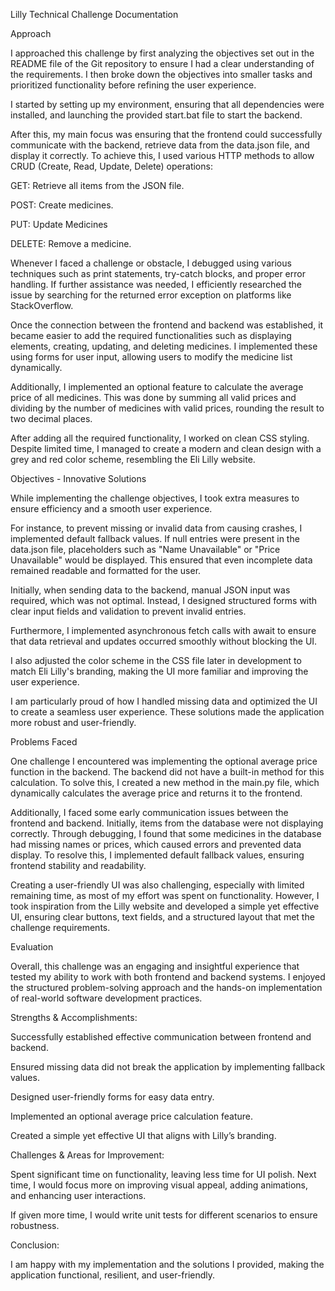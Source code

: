 Lilly Technical Challenge Documentation

Approach

I approached this challenge by first analyzing the objectives set out in the README file of the Git repository to ensure I had a clear understanding of the requirements. I then broke down the objectives into smaller tasks and prioritized functionality before refining the user experience.

I started by setting up my environment, ensuring that all dependencies were installed, and launching the provided start.bat file to start the backend.

After this, my main focus was ensuring that the frontend could successfully communicate with the backend, retrieve data from the data.json file, and display it correctly. To achieve this, I used various HTTP methods to allow CRUD (Create, Read, Update, Delete) operations:

GET: Retrieve all items from the JSON file.

POST: Create medicines.

PUT: Update Medicines

DELETE: Remove a medicine.

Whenever I faced a challenge or obstacle, I debugged using various techniques such as print statements, try-catch blocks, and proper error handling. If further assistance was needed, I efficiently researched the issue by searching for the returned error exception on platforms like StackOverflow.

Once the connection between the frontend and backend was established, it became easier to add the required functionalities such as displaying elements, creating, updating, and deleting medicines. I implemented these using forms for user input, allowing users to modify the medicine list dynamically.

Additionally, I implemented an optional feature to calculate the average price of all medicines. This was done by summing all valid prices and dividing by the number of medicines with valid prices, rounding the result to two decimal places.

After adding all the required functionality, I worked on clean CSS styling. Despite limited time, I managed to create a modern and clean design with a grey and red color scheme, resembling the Eli Lilly website.

Objectives - Innovative Solutions

While implementing the challenge objectives, I took extra measures to ensure efficiency and a smooth user experience.

For instance, to prevent missing or invalid data from causing crashes, I implemented default fallback values. If null entries were present in the data.json file, placeholders such as "Name Unavailable" or "Price Unavailable" would be displayed. This ensured that even incomplete data remained readable and formatted for the user.

Initially, when sending data to the backend, manual JSON input was required, which was not optimal. Instead, I designed structured forms with clear input fields and validation to prevent invalid entries.

Furthermore, I implemented asynchronous fetch calls with await to ensure that data retrieval and updates occurred smoothly without blocking the UI.

I also adjusted the color scheme in the CSS file later in development to match Eli Lilly's branding, making the UI more familiar and improving the user experience.

I am particularly proud of how I handled missing data and optimized the UI to create a seamless user experience. These solutions made the application more robust and user-friendly.

Problems Faced

One challenge I encountered was implementing the optional average price function in the backend. The backend did not have a built-in method for this calculation. To solve this, I created a new method in the main.py file, which dynamically calculates the average price and returns it to the frontend.

Additionally, I faced some early communication issues between the frontend and backend. Initially, items from the database were not displaying correctly. Through debugging, I found that some medicines in the database had missing names or prices, which caused errors and prevented data display. To resolve this, I implemented default fallback values, ensuring frontend stability and readability.

Creating a user-friendly UI was also challenging, especially with limited remaining time, as most of my effort was spent on functionality. However, I took inspiration from the Lilly website and developed a simple yet effective UI, ensuring clear buttons, text fields, and a structured layout that met the challenge requirements.

Evaluation

Overall, this challenge was an engaging and insightful experience that tested my ability to work with both frontend and backend systems. I enjoyed the structured problem-solving approach and the hands-on implementation of real-world software development practices.

Strengths & Accomplishments:

Successfully established effective communication between frontend and backend.

Ensured missing data did not break the application by implementing fallback values.

Designed user-friendly forms for easy data entry.

Implemented an optional average price calculation feature.

Created a simple yet effective UI that aligns with Lilly’s branding.

Challenges & Areas for Improvement:

Spent significant time on functionality, leaving less time for UI polish. Next time, I would focus more on improving visual appeal, adding animations, and enhancing user interactions.

If given more time, I would write unit tests for different scenarios to ensure robustness.

Conclusion:

I am happy with my implementation and the solutions I provided, making the application functional, resilient, and user-friendly.

